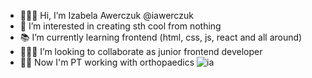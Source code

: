 - 🙋🏼‍♀️ Hi, I’m Izabela Awerczuk @iawerczuk
- 👀 I’m interested in creating sth cool from nothing 
- 📚 I’m currently learning frontend (html, css, js, react and all around)
- 👩🏼‍💻 I’m looking to collaborate as junior frontend developer   
- 🙌🏻 Now I'm PT working with orthopaedics 
![ia](https://user-images.githubusercontent.com/76216302/132400144-ed0087ee-6eb0-438b-95ff-9d2f9a5f0dcb.png)
